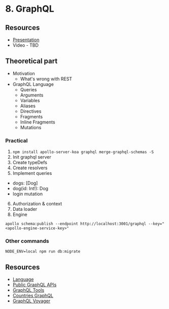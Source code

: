 
# 8. GraphQL

## Resources

* [Presentation](https://docs.google.com/presentation/d/1H0dKAiMofkCGX01YjEDJ3KdKePbTNjzGKCC1n67qJQc/edit?usp=sharing)
* Video - TBD

## Theoretical part
* Motivation
  * What's wrong with REST
* GraphQL Language
  * Queries
  * Arguments
  * Variables
  * Aliases
  * Directives
  * Fragments
  * Inline Fragments
  * Mutations

### Practical
1. `npm install apollo-server-koa graphql merge-graphql-schemas -S`
2. Init graphql server
3. Create typeDefs
4. Create resolvers
5. Implement queries
  * dogs: [Dog]
  * dog(id: Int!): Dog
  * login mutation
6. Authorization & context
7. Data loader
8. Engine

```
apollo schema:publish --endpoint http://localhost:3001/graphql --key="<apollo-engine-service-key>"
```

### Other commands
```
NODE_ENV=local npm run db:migrate
```

## Resources
- [Language](https://graphql.org/learn/queries/)
- [Public GraphQL APIs](https://github.com/APIs-guru/graphql-apis)
- [GraphQL Tools](https://github.com/chentsulin/awesome-graphql)
- [Countries GraphQL](https://countries.trevorblades.com/)
- [GraphQL Voyager](https://apis.guru/graphql-voyager/)
